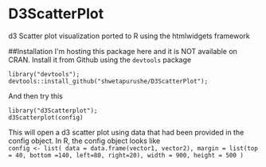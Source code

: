 # D3ScatterPlot
d3 Scatter plot visualization ported to R using the htmlwidgets framework

##Installation
I'm hosting this package here and it is NOT available on CRAN. Install it from Github using the `devtools` package


```
library("devtools");
devtools::install_github("shwetapurushe/D3ScatterPlot");
```
And then try this
```
library("d3Scatterplot");
d3Scatterplot(config)
```

This will open a d3 scatter plot using data that had been provided in the config object. In R, the config object looks like    
`config <- list(
 			data = data.frame(vector1, vector2),
 			margin = list(top = 40, bottom =140, left=80, right=20),
 			width = 900,
 			height = 500
 )`